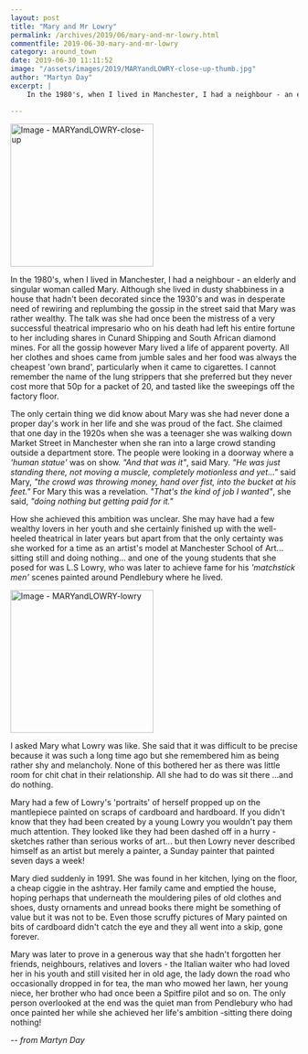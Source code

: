 ```yaml
---
layout: post
title: "Mary and Mr Lowry"
permalink: /archives/2019/06/mary-and-mr-lowry.html
commentfile: 2019-06-30-mary-and-mr-lowry
category: around_town
date: 2019-06-30 11:11:52
image: "/assets/images/2019/MARYandLOWRY-close-up-thumb.jpg"
author: "Martyn Day"
excerpt: |
    In the 1980's, when I lived in Manchester, I had a neighbour - an elderly and singular woman called Mary. Although she lived in dusty shabbiness in a house that hadn't been decorated since the 1930's and was in desperate need of rewiring and replumbing the gossip in the street said that Mary was rather wealthy.

---
```

<a href="/assets/images/2019/MARYandLOWRY-close-up.jpg" title="Click for a larger image"><img src="/assets/images/2019/MARYandLOWRY-close-up-thumb.jpg" width="250" alt="Image - MARYandLOWRY-close-up"  class="photo right"/></a>

In the 1980's, when I lived in Manchester, I had a neighbour - an elderly and singular woman called Mary. Although she lived in dusty shabbiness in a house that hadn't been decorated since the 1930's and was in desperate need of rewiring and replumbing the gossip in the street said that Mary was rather wealthy. The talk was she had once been the mistress of a very successful theatrical impresario who on his death had left his entire fortune to her including shares in Cunard Shipping and South African diamond mines. For all the gossip however Mary lived a life of apparent poverty. All her clothes and shoes came from jumble sales and her food was always the cheapest 'own brand', particularly when it came to cigarettes. I cannot remember the name of the lung strippers that she preferred but they never cost more that 50p for a packet of 20, and tasted like the sweepings off the factory floor.

The only certain thing we did know about Mary was she had never done a proper day's work in her life and she was proud of the fact. She claimed that one day in the 1920s when she was a teenager she was walking down Market Street in Manchester when she ran into a large crowd standing outside a department store. The people were looking in a doorway where a *'human statue'* was on show. *"And that was it"*, said Mary. *"He was just standing there, not moving a muscle, completely motionless and yet..."* said Mary, *"the crowd was throwing money, hand over fist, into the bucket at his feet."* For Mary this was a revelation. *"That's the kind of job I wanted"*, she said, *"doing nothing but getting paid for it."*

How she achieved this ambition was unclear. She may have had a few wealthy lovers in her youth and she certainly finished up with the well-heeled theatrical in later years but apart from that the only certainty was she worked for a time as an artist's model at Manchester School of Art... sitting still and doing nothing... and one of the young students that she posed for was L.S Lowry, who was later to achieve fame for his *'matchstick men'* scenes painted around Pendlebury where he lived.

<a href="/assets/images/2019/MARYandLOWRY-lowry.jpg" title="Click for a larger image"><img src="/assets/images/2019/MARYandLOWRY-lowry-thumb.jpg" width="250" alt="Image - MARYandLOWRY-lowry"  class="photo right"/></a>

I asked Mary what Lowry was like. She said that it was difficult to be precise because it was such a long time ago but she remembered him as being rather shy and melancholy. None of this bothered her as there was little room for chit chat in their relationship. All she had to do was sit there ...and do nothing.

Mary had a few of Lowry's 'portraits' of herself propped up on the mantlepiece painted on scraps of cardboard and hardboard.  If you didn't know that they had been created by a young Lowry you wouldn't pay them much attention. They looked like they had been dashed off in a hurry - sketches rather than serious works of art... but then Lowry never described himself as an artist but merely a painter, a Sunday painter that painted seven days a week!

Mary died suddenly in 1991. She was found in her kitchen, lying on the floor, a cheap ciggie in the ashtray. Her family came and emptied the house, hoping perhaps that underneath the mouldering piles of old clothes and shoes, dusty ornaments and unread books there might be something of value but it was not to be. Even those scruffy pictures of Mary painted on bits of cardboard didn't catch the eye and they all went into a skip, gone forever.

Mary was later to prove in a generous way that she hadn't forgotten her friends, neighbours, relatives and lovers - the Italian waiter who had loved her in his youth and still visited her in old age, the lady down the road who occasionally dropped in for tea, the man who mowed her lawn, her young niece, her brother who had once been a Spitfire pilot and so on. The only person overlooked at the end was the quiet man from Pendlebury who had once painted her while she achieved her life's ambition -sitting there doing nothing!

<cite>-- from Martyn Day</cite>

